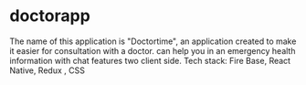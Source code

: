 # doctorapp

The name of this application is "Doctortime", an application created to make it easier for consultation with a doctor. can help you in an emergency health information with chat features two client side.
Tech stack: Fire Base, React Native, Redux , CSS
